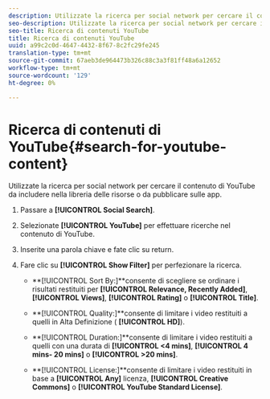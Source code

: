 ```yaml
---
description: Utilizzate la ricerca per social network per cercare il contenuto di YouTube da includere nella libreria delle risorse o da pubblicare sulle app.
seo-description: Utilizzate la ricerca per social network per cercare il contenuto di YouTube da includere nella libreria delle risorse o da pubblicare sulle app.
seo-title: Ricerca di contenuti YouTube
title: Ricerca di contenuti YouTube
uuid: a99c2c0d-4647-4432-8f67-8c2fc29fe245
translation-type: tm+mt
source-git-commit: 67aeb3de964473b326c88c3a3f81ff48a6a12652
workflow-type: tm+mt
source-wordcount: '129'
ht-degree: 0%

---
```



# Ricerca di contenuti di YouTube{#search-for-youtube-content}

Utilizzate la ricerca per social network per cercare il contenuto di YouTube da includere nella libreria delle risorse o da pubblicare sulle app.

1. Passare a **[!UICONTROL Social Search]**.
1. Selezionate **[!UICONTROL YouTube]** per effettuare ricerche nel contenuto di YouTube.
1. Inserite una parola chiave e fate clic su return.
1. Fare clic su **[!UICONTROL Show Filter]** per perfezionare la ricerca.

   * **[!UICONTROL Sort By:]**consente di scegliere se ordinare i risultati restituiti per **[!UICONTROL Relevance, Recently Added]**, **[!UICONTROL Views]**, **[!UICONTROL Rating]** o **[!UICONTROL Title]**.

   * **[!UICONTROL Quality:]**consente di limitare i video restituiti a quelli in Alta Definizione ( **[!UICONTROL HD]**).

   * **[!UICONTROL Duration:]**consente di limitare i video restituiti a quelli con una durata di **[!UICONTROL <4 mins]**, **[!UICONTROL 4 mins- 20 mins]** o **[!UICONTROL >20 mins]**.

   * **[!UICONTROL License:]**consente di limitare i video restituiti in base a **[!UICONTROL Any]** licenza, **[!UICONTROL Creative Commons]** o **[!UICONTROL YouTube Standard License]**.


